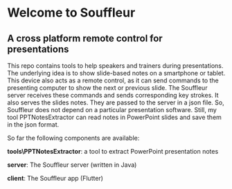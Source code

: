 # Welcome to Souffleur
## A cross platform remote control for presentations

This repo contains tools to help speakers and trainers during presentations. The underlying idea is to show slide-based notes on a smartphone or tablet. This device also acts as a remote control, as it can send commands to the presenting computer to show the next or previous slide. The Souffleur server receives these commands and sends corresponding key strokes. It also serves the slides notes. They are passed to the server in a json file. So, Souffleur does not depend on a particular presentation software. Still, my tool PPTNotesExtractor can read notes in PowerPoint slides and save them in the json format.

So far the following components are available:

**tools\PPTNotesExtractor**: a tool to extract PowerPoint presentation notes

**server**: The Souffleur server (written in Java)

**client**: The Souffleur app (Flutter)
